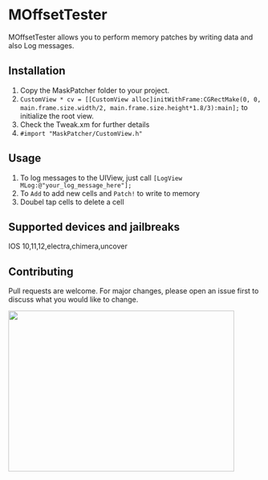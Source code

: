 # MOffsetTester

MOffsetTester allows you to perform memory patches by writing data and also Log messages. 

## Installation

1) Copy the MaskPatcher folder to your project.
2) ```CustomView * cv = [[CustomView alloc]initWithFrame:CGRectMake(0, 0, main.frame.size.width/2, main.frame.size.height*1.8/3):main];``` to initialize the root view. 
3) Check the Tweak.xm for further details
4) ```#import "MaskPatcher/CustomView.h"```

## Usage

1) To log messages to the UIView, just call ```[LogView MLog:@"your_log_message_here"];```
2) To ```Add``` to add new cells and ```Patch!``` to write to memory
3) Doubel tap cells to delete a cell

## Supported devices and jailbreaks
IOS 10,11,12,electra,chimera,uncover

## Contributing
Pull requests are welcome. For major changes, please open an issue first to discuss what you would like to change. 

<a href="url"><img src="pubg.gif" align="left" height="320" width="450" ></a>
